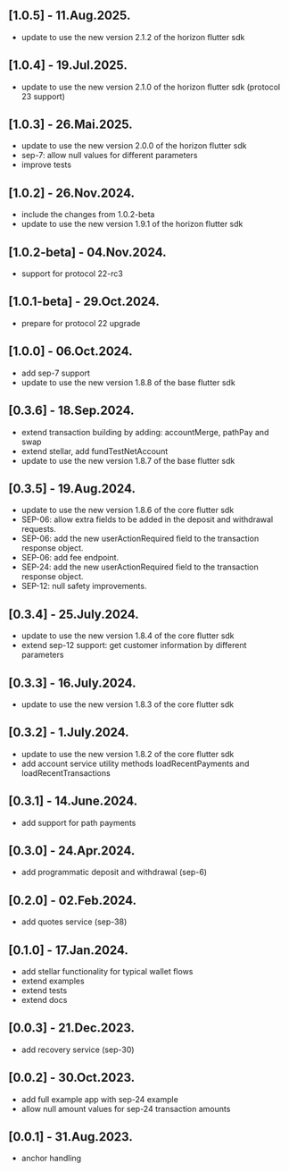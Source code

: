 ## [1.0.5] - 11.Aug.2025.
- update to use the new version 2.1.2 of the horizon flutter sdk

## [1.0.4] - 19.Jul.2025.
- update to use the new version 2.1.0 of the horizon flutter sdk (protocol 23 support)

## [1.0.3] - 26.Mai.2025.
- update to use the new version 2.0.0 of the horizon flutter sdk
- sep-7: allow null values for different parameters
- improve tests

## [1.0.2] - 26.Nov.2024.
- include the changes from 1.0.2-beta
- update to use the new version 1.9.1 of the horizon flutter sdk

## [1.0.2-beta] - 04.Nov.2024.
- support for protocol 22-rc3

## [1.0.1-beta] - 29.Oct.2024.
- prepare for protocol 22 upgrade

## [1.0.0] - 06.Oct.2024.
- add sep-7 support
- update to use the new version 1.8.8 of the base flutter sdk

## [0.3.6] - 18.Sep.2024.
- extend transaction building by adding: accountMerge, pathPay and swap
- extend stellar, add fundTestNetAccount
- update to use the new version 1.8.7 of the base flutter sdk

## [0.3.5] - 19.Aug.2024.
- update to use the new version 1.8.6 of the core flutter sdk
- SEP-06: allow extra fields to be added in the deposit and withdrawal requests.
- SEP-06: add the new userActionRequired field to the transaction response object.
- SEP-06: add fee endpoint.
- SEP-24: add the new userActionRequired field to the transaction response object.
- SEP-12: null safety improvements.

## [0.3.4] - 25.July.2024.
- update to use the new version 1.8.4 of the core flutter sdk
- extend sep-12 support: get customer information by different parameters

## [0.3.3] - 16.July.2024.
- update to use the new version 1.8.3 of the core flutter sdk

## [0.3.2] - 1.July.2024.
- update to use the new version 1.8.2 of the core flutter sdk
- add account service utility methods loadRecentPayments and loadRecentTransactions

## [0.3.1] - 14.June.2024.
- add support for path payments

## [0.3.0] - 24.Apr.2024.
- add programmatic deposit and withdrawal (sep-6)

## [0.2.0] - 02.Feb.2024.
- add quotes service (sep-38)

## [0.1.0] - 17.Jan.2024.
- add stellar functionality for typical wallet flows
- extend examples
- extend tests
- extend docs

## [0.0.3] - 21.Dec.2023.
- add recovery service (sep-30)

## [0.0.2] - 30.Oct.2023.
- add full example app with sep-24 example
- allow null amount values for sep-24 transaction amounts

## [0.0.1] - 31.Aug.2023.
- anchor handling
